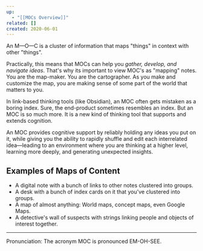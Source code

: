 ```yaml
---
up:
  - "[[MOCs Overview]]"
related: []
created: 2020-06-01
---
```


An M—O—C is a cluster of information that maps "things" in context with other "things".

Practically, this means that MOCs can help you *gather, develop, and navigate ideas*. That's why its important to view MOC's as "mapping" notes. You are the map-maker. You are the cartographer. As you make and customize the map, you are making sense of some part of the world that matters to you.

In link-based thinking tools (like Obsidian), an MOC often gets mistaken as a boring index. Sure, the end-product sometimes resembles an index. But an MOC is so much more. It is a new kind of thinking tool that supports and extends cognition.

An MOC provides cognitive support by reliably holding any ideas you put on it, while giving you the ability to rapidly shuffle and edit each interrelated idea—leading to an environment where you are thinking at a higher level, learning more deeply, and generating unexpected insights. 

## Examples of Maps of Content
- A digital note with a bunch of links to other notes clustered into groups.
- A desk with a bunch of index cards on it that you've clustered into groups.
- A map of almost anything: World maps, concept maps, even Google Maps.
- A detective's wall of suspects with strings linking people and objects of interest together.

---

Pronunciation: The acronym MOC is pronounced EM-OH-SEE.